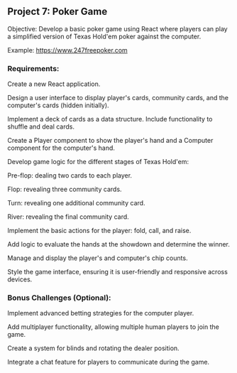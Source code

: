 ## Project 7: Poker Game
Objective: Develop a basic poker game using React where players can play a simplified version of Texas Hold'em poker against the computer.

Example: https://www.247freepoker.com

### Requirements:
Create a new React application.

Design a user interface to display player's cards, community cards, and the computer's cards (hidden initially).

Implement a deck of cards as a data structure. Include functionality to shuffle and deal cards.

Create a Player component to show the player's hand and a Computer component for the computer's hand.

Develop game logic for the different stages of Texas Hold'em:

Pre-flop: dealing two cards to each player.

Flop: revealing three community cards.

Turn: revealing one additional community card.

River: revealing the final community card.

Implement the basic actions for the player: fold, call, and raise.

Add logic to evaluate the hands at the showdown and determine the winner.

Manage and display the player's and computer's chip counts.

Style the game interface, ensuring it is user-friendly and responsive across devices.

### Bonus Challenges (Optional):
Implement advanced betting strategies for the computer player.

Add multiplayer functionality, allowing multiple human players to join the game.

Create a system for blinds and rotating the dealer position.

Integrate a chat feature for players to communicate during the game.